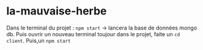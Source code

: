 # la-mauvaise-herbe

Dans le terminal du projet : ```npm start``` -> lancera la base de données mongo db.
Puis ouvrir un nouveau terminal toujour dans le projet, faite un ```cd client```.
Puis,un ```npm start```

